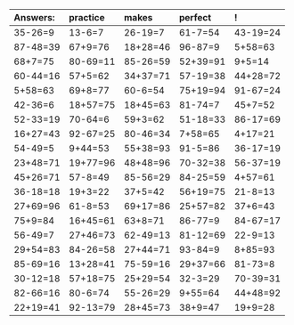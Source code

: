 | Answers: | practice | makes | perfect | ! |
| :--- | :--- | :--- | :--- | :--- |
| 35-26=9 | 13-6=7 | 26-19=7 | 61-7=54 | 43-19=24 | 
| 87-48=39 | 67+9=76 | 18+28=46 | 96-87=9 | 5+58=63 | 
| 68+7=75 | 80-69=11 | 85-26=59 | 52+39=91 | 9+5=14 | 
| 60-44=16 | 57+5=62 | 34+37=71 | 57-19=38 | 44+28=72 | 
| 5+58=63 | 69+8=77 | 60-6=54 | 75+19=94 | 91-67=24 | 
| 42-36=6 | 18+57=75 | 18+45=63 | 81-74=7 | 45+7=52 | 
| 52-33=19 | 70-64=6 | 59+3=62 | 51-18=33 | 86-17=69 | 
| 16+27=43 | 92-67=25 | 80-46=34 | 7+58=65 | 4+17=21 | 
| 54-49=5 | 9+44=53 | 55+38=93 | 91-5=86 | 36-17=19 | 
| 23+48=71 | 19+77=96 | 48+48=96 | 70-32=38 | 56-37=19 | 
| 45+26=71 | 57-8=49 | 85-56=29 | 84-25=59 | 4+57=61 | 
| 36-18=18 | 19+3=22 | 37+5=42 | 56+19=75 | 21-8=13 | 
| 27+69=96 | 61-8=53 | 69+17=86 | 25+57=82 | 37+6=43 | 
| 75+9=84 | 16+45=61 | 63+8=71 | 86-77=9 | 84-67=17 | 
| 56-49=7 | 27+46=73 | 62-49=13 | 81-12=69 | 22-9=13 | 
| 29+54=83 | 84-26=58 | 27+44=71 | 93-84=9 | 8+85=93 | 
| 85-69=16 | 13+28=41 | 75-59=16 | 29+37=66 | 81-73=8 | 
| 30-12=18 | 57+18=75 | 25+29=54 | 32-3=29 | 70-39=31 | 
| 82-66=16 | 80-6=74 | 55-26=29 | 9+55=64 | 44+48=92 | 
| 22+19=41 | 92-13=79 | 28+45=73 | 38+9=47 | 19+9=28 | 
